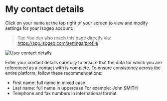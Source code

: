 # My contact details

Click on your name at the top right of your screen to view and modify settings for your Isogeo account.

> Tip: You can also reach this page directly via: https://app.isogeo.com/settings/profile

![User contact details](/assets/user_profile_coordinates.png "Entering my contact details")

 Enter your contact details carefully to ensure that the data for which you are referenced as a contact with is complete. To ensure consistency across the entire platform, follow these recommendations:

 * First name: full name in mixed case
 * Last name: full name in uppercase For example: John SMITH
 * Telephone and fax numbers in international format
